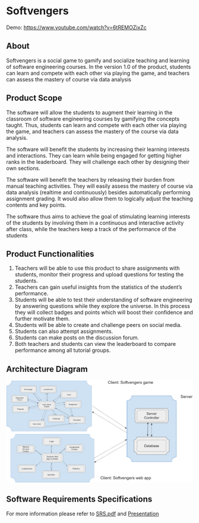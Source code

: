 # Softvengers

Demo: https://www.youtube.com/watch?v=6tREMOZixZc

## About

Softvengers is a social game to gamify and socialize teaching and learning of software
engineering courses. In the version 1.0 of the product, students can learn and compete with each other via playing the
game, and teachers can assess the mastery of course via data analysis

## Product Scope

The software will allow the students to augment their learning in the classroom of software engineering courses by gamifying the concepts taught. Thus, students can learn and compete with each other via playing the game, and teachers can assess the mastery of the course via data analysis.

The software will benefit the students by increasing their learning interests and interactions. They can learn while being engaged for getting higher ranks in the leaderboard. They will challenge each other by designing their own sections.

The software will benefit the teachers by releasing their burden from manual teaching activities. They will easily
assess the mastery of course via data analysis (realtime and continuously) besides automatically performing
assignment grading. It would also allow them to logically adjust the teaching contents and key points.

The software thus aims to achieve the goal of stimulating learning interests of the students by involving them in a
continuous and interactive activity after class, while the teachers keep a track of the performance of the students

## Product Functionalities

1. Teachers will be able to use this product to share assignments with students, monitor their progress and
upload questions for testing the students.
2. Teachers can gain useful insights from the statistics of the student’s performance.
3. Students will be able to test their understanding of software engineering by answering questions while they
explore the universe. In this process they will collect badges and points which will boost their confidence and
further motivate them.
4. Students will be able to create and challenge peers on social media.
5. Students can also attempt assignments.
6. Students can make posts on the discussion forum.
7. Both teachers and students can view the leaderboard to compare performance among all tutorial groups.

## Architecture Diagram

![ Architecture](assets/architecture.jpg)

## Software Requirements Specifications

For more information please refer to [SRS.pdf](docs/SRS.pdf) and [Presentation](docs/presentation.pdf)